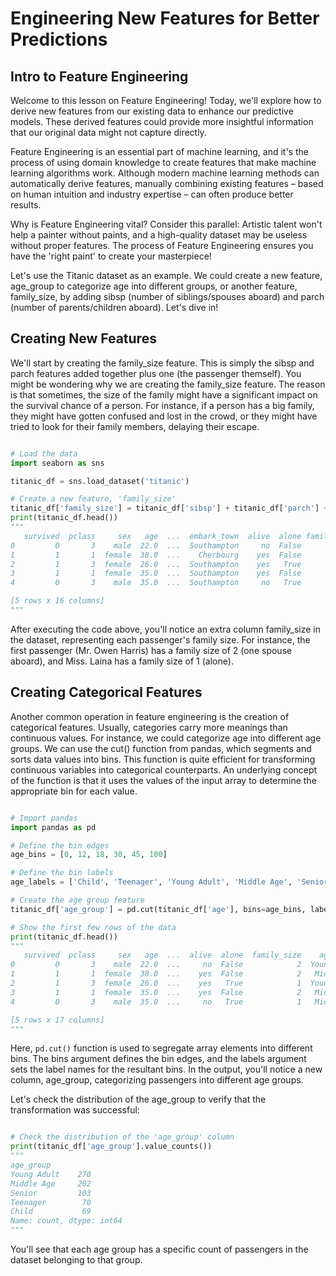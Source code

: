 # Engineering New Features for Better Predictions
## Intro to Feature Engineering

Welcome to this lesson on Feature Engineering! Today, we'll explore how to derive new features from our existing data to enhance our predictive models. These derived features could provide more insightful information that our original data might not capture directly.

Feature Engineering is an essential part of machine learning, and it's the process of using domain knowledge to create features that make machine learning algorithms work. Although modern machine learning methods can automatically derive features, manually combining existing features – based on human intuition and industry expertise – can often produce better results.

Why is Feature Engineering vital? Consider this parallel: Artistic talent won't help a painter without paints, and a high-quality dataset may be useless without proper features. The process of Feature Engineering ensures you have the 'right paint' to create your masterpiece!

Let's use the Titanic dataset as an example. We could create a new feature, age_group to categorize age into different groups, or another feature, family_size, by adding sibsp (number of siblings/spouses aboard) and parch (number of parents/children aboard). Let's dive in!

## Creating New Features

We'll start by creating the family_size feature. This is simply the sibsp and parch features added together plus one (the passenger themself). You might be wondering why we are creating the family_size feature. The reason is that sometimes, the size of the family might have a significant impact on the survival chance of a person. For instance, if a person has a big family, they might have gotten confused and lost in the crowd, or they might have tried to look for their family members, delaying their escape.

```Python

# Load the data
import seaborn as sns

titanic_df = sns.load_dataset('titanic')

# Create a new feature, 'family_size'
titanic_df['family_size'] = titanic_df['sibsp'] + titanic_df['parch'] + 1
print(titanic_df.head())
"""
   survived  pclass     sex   age  ...  embark_town  alive  alone family_size
0         0       3    male  22.0  ...  Southampton     no  False           2
1         1       1  female  38.0  ...    Cherbourg    yes  False           2
2         1       3  female  26.0  ...  Southampton    yes   True           1
3         1       1  female  35.0  ...  Southampton    yes  False           2
4         0       3    male  35.0  ...  Southampton     no   True           1

[5 rows x 16 columns]
"""
```
After executing the code above, you'll notice an extra column family_size in the dataset, representing each passenger's family size. For instance, the first passenger (Mr. Owen Harris) has a family size of 2 (one spouse aboard), and Miss. Laina has a family size of 1 (alone).

## Creating Categorical Features

Another common operation in feature engineering is the creation of categorical features. Usually, categories carry more meanings than continuous values. For instance, we could categorize age into different age groups. We can use the cut() function from pandas, which segments and sorts data values into bins. This function is quite efficient for transforming continuous variables into categorical counterparts. An underlying concept of the function is that it uses the values of the input array to determine the appropriate bin for each value.

```Python

# Import pandas
import pandas as pd

# Define the bin edges
age_bins = [0, 12, 18, 30, 45, 100]

# Define the bin labels
age_labels = ['Child', 'Teenager', 'Young Adult', 'Middle Age', 'Senior']

# Create the age group feature
titanic_df['age_group'] = pd.cut(titanic_df['age'], bins=age_bins, labels=age_labels)

# Show the first few rows of the data
print(titanic_df.head())
"""
   survived  pclass     sex   age  ...  alive  alone  family_size    age_group
0         0       3    male  22.0  ...     no  False            2  Young Adult
1         1       1  female  38.0  ...    yes  False            2   Middle Age
2         1       3  female  26.0  ...    yes   True            1  Young Adult
3         1       1  female  35.0  ...    yes  False            2   Middle Age
4         0       3    male  35.0  ...     no   True            1   Middle Age

[5 rows x 17 columns]
"""
```

Here, `pd.cut()` function is used to segregate array elements into different bins. The bins argument defines the bin edges, and the labels argument sets the label names for the resultant bins. In the output, you'll notice a new column, age_group, categorizing passengers into different age groups.

Let's check the distribution of the age_group to verify that the transformation was successful:

```Python

# Check the distribution of the 'age_group' column
print(titanic_df['age_group'].value_counts())
"""
age_group
Young Adult    270
Middle Age     202
Senior         103
Teenager        70
Child           69
Name: count, dtype: int64
"""
```
You'll see that each age group has a specific count of passengers in the dataset belonging to that group.

